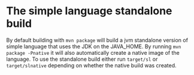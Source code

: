 # The simple language standalone build

By default building with `mvn package` will build a jvm standalone version of simple language that uses the JDK on the JAVA_HOME.
By running `mvn package -Pnative` it will also automatically create a native image of the language.
To use the standalone build either run `target/sl` or `target/slnative` depending on whether the native build was created.
